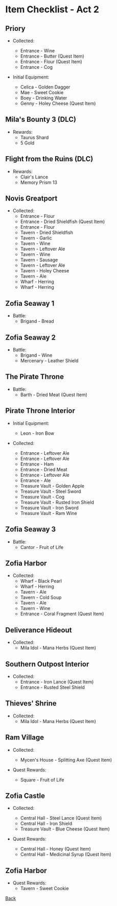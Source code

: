 # Item Checklist - Act 2

## Priory

- Collected:
  - Entrance - Wine
  - Entrance - Butter (Quest Item)
  - Entrance - Flour (Quest Item)
  - Entrance - Cog

- Initial Equipment:
  - Celica - Golden Dagger
  - Mae - Sweet Cookie
  - Boey - Drinking Water
  - Genny - Holey Cheese (Quest Item)

## Mila's Bounty 3 (DLC)

- Rewards:
  - Taurus Shard
  - 5 Gold

## Flight from the Ruins (DLC)

- Rewards:
  - Clair's Lance
  - Memory Prism 13
  
## Novis Greatport

- Collected:
  - Entrance - Flour
  - Entrance - Dried Shieldfish (Quest Item)
  - Entrance - Flour
  - Tavern - Dried Shieldfish
  - Tavern - Garlic
  - Tavern - Wine
  - Tavern - Leftover Ale
  - Tavern - Wine
  - Tavern - Sausage
  - Tavern - Leftover Ale
  - Tavern - Holey Cheese
  - Tavern - Ale
  - Wharf - Herring
  - Wharf - Herring

## Zofia Seaway 1

- Battle:
  - Brigand - Bread

## Zofia Seaway 2

- Battle:
  - Brigand - Wine
  - Mercenary - Leather Shield

## The Pirate Throne

- Battle:
  - Barth - Dried Meat (Quest Item)

## Pirate Throne Interior

- Initial Equipment:
  - Leon - Iron Bow

- Collected:
  - Entrance - Leftover Ale
  - Entrance - Leftover Ale
  - Entrance - Ham
  - Entrance - Dried Meat
  - Entrance - Leftover Ale
  - Entrance - Ale
  - Treasure Vault - Golden Apple
  - Treasure Vault - Steel Sword
  - Treasure Vault - Cog
  - Treasure Vault - Rusted Iron Shield
  - Treasure Vault - Iron Sword
  - Treasure Vault - Ram Wine

## Zofia Seaway 3

- Battle:
  - Cantor - Fruit of Life
  
## Zofia Harbor

- Collected:
  - Wharf - Black Pearl
  - Wharf - Herring
  - Tavern - Ale
  - Tavern - Cold Soup
  - Tavern - Ale
  - Tavern - Wine
  - Entrance - Coral Fragment (Quest Item)

## Deliverance Hideout

- Collected:
  - Mila Idol - Mana Herbs (Quest Item)

## Southern Outpost Interior

- Collected:
  - Entrance - Iron Lance (Quest Item)
  - Entrance - Rusted Steel Shield

## Thieves' Shrine

- Collected:
  - Mila Idol - Mana Herbs (Quest Item)

## Ram Village

- Collected:
  - Mycen's House - Splitting Axe (Quest Item)

- Quest Rewards:
  - Square - Fruit of Life

## Zofia Castle

- Collected:
  - Central Hall - Steel Lance (Quest Item)
  - Central Hall - Iron Shield
  - Treasure Vault - Blue Cheese (Quest Item)

- Quest Rewards:
  - Central Hall - Honey (Quest Item)
  - Central Hall - Medicinal Syrup (Quest Item)

## Zofia Harbor

- Quest Rewards:
  - Tavern - Sweet Cookie

[Back](README.md)
